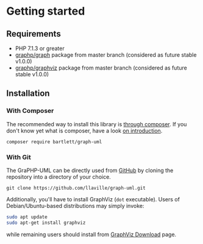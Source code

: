 <!-- markdownlint-disable MD013 -->
# Getting started

## Requirements

* PHP 7.1.3 or greater
* [graphp/graph](https://github.com/graphp/graph) package from master branch (considered as future stable v1.0.0)
* [graphp/graphviz](https://github.com/graphp/graphviz) package from master branch (considered as future stable v1.0.0)

## Installation

### With Composer

The recommended way to install this library is [through composer](http://getcomposer.org).
If you don't know yet what is composer, have a look [on introduction](http://getcomposer.org/doc/00-intro.md).

```shell
composer require bartlett/graph-uml
```

### With Git

The GraPHP-UML can be directly used from [GitHub](https://github.com/llaville/graph-uml.git)
by cloning the repository into a directory of your choice.

```shell
git clone https://github.com/llaville/graph-uml.git
```

Additionally, you'll have to install GraphViz (`dot` executable).
Users of Debian/Ubuntu-based distributions may simply invoke:

```bash
sudo apt update
sudo apt-get install graphviz
```

while remaining users should install from [GraphViz Download](http://www.graphviz.org/download/) page.
